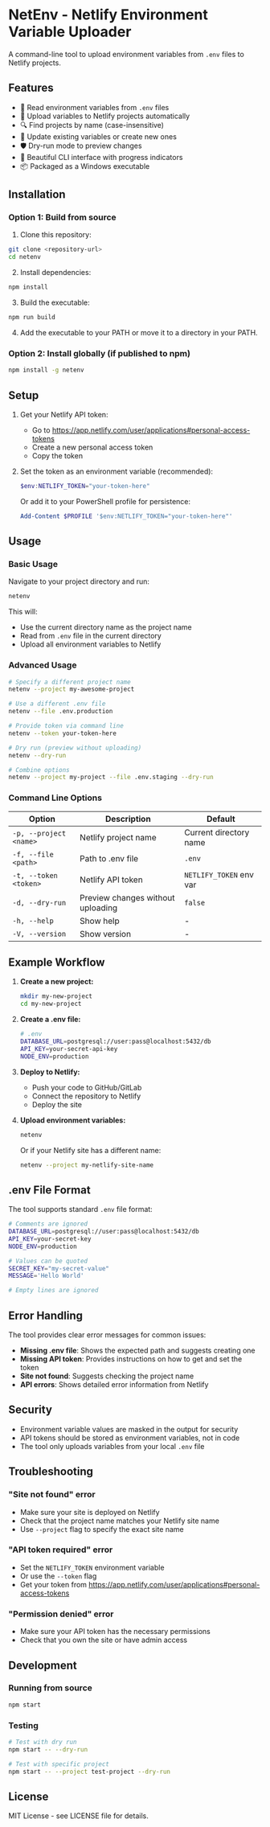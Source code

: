 # NetEnv - Netlify Environment Variable Uploader

A command-line tool to upload environment variables from `.env` files to Netlify projects.

## Features

- 📁 Read environment variables from `.env` files
- 🚀 Upload variables to Netlify projects automatically
- 🔍 Find projects by name (case-insensitive)
- 🔄 Update existing variables or create new ones
- 🛡️ Dry-run mode to preview changes
- 🎨 Beautiful CLI interface with progress indicators
- 📦 Packaged as a Windows executable

## Installation

### Option 1: Build from source

1. Clone this repository:
```bash
git clone <repository-url>
cd netenv
```

2. Install dependencies:
```bash
npm install
```

3. Build the executable:
```bash
npm run build
```

4. Add the executable to your PATH or move it to a directory in your PATH.

### Option 2: Install globally (if published to npm)

```bash
npm install -g netenv
```

## Setup

1. Get your Netlify API token:
   - Go to https://app.netlify.com/user/applications#personal-access-tokens
   - Create a new personal access token
   - Copy the token

2. Set the token as an environment variable (recommended):
   ```powershell
   $env:NETLIFY_TOKEN="your-token-here"
   ```

   Or add it to your PowerShell profile for persistence:
   ```powershell
   Add-Content $PROFILE '$env:NETLIFY_TOKEN="your-token-here"'
   ```

## Usage

### Basic Usage

Navigate to your project directory and run:

```bash
netenv
```

This will:
- Use the current directory name as the project name
- Read from `.env` file in the current directory
- Upload all environment variables to Netlify

### Advanced Usage

```bash
# Specify a different project name
netenv --project my-awesome-project

# Use a different .env file
netenv --file .env.production

# Provide token via command line
netenv --token your-token-here

# Dry run (preview without uploading)
netenv --dry-run

# Combine options
netenv --project my-project --file .env.staging --dry-run
```

### Command Line Options

| Option | Description | Default |
|--------|-------------|---------|
| `-p, --project <name>` | Netlify project name | Current directory name |
| `-f, --file <path>` | Path to .env file | `.env` |
| `-t, --token <token>` | Netlify API token | `NETLIFY_TOKEN` env var |
| `-d, --dry-run` | Preview changes without uploading | `false` |
| `-h, --help` | Show help | - |
| `-V, --version` | Show version | - |

## Example Workflow

1. **Create a new project:**
   ```bash
   mkdir my-new-project
   cd my-new-project
   ```

2. **Create a .env file:**
   ```bash
   # .env
   DATABASE_URL=postgresql://user:pass@localhost:5432/db
   API_KEY=your-secret-api-key
   NODE_ENV=production
   ```

3. **Deploy to Netlify:**
   - Push your code to GitHub/GitLab
   - Connect the repository to Netlify
   - Deploy the site

4. **Upload environment variables:**
   ```bash
   netenv
   ```

   Or if your Netlify site has a different name:
   ```bash
   netenv --project my-netlify-site-name
   ```

## .env File Format

The tool supports standard `.env` file format:

```bash
# Comments are ignored
DATABASE_URL=postgresql://user:pass@localhost:5432/db
API_KEY=your-secret-key
NODE_ENV=production

# Values can be quoted
SECRET_KEY="my-secret-value"
MESSAGE='Hello World'

# Empty lines are ignored
```

## Error Handling

The tool provides clear error messages for common issues:

- **Missing .env file**: Shows the expected path and suggests creating one
- **Missing API token**: Provides instructions on how to get and set the token
- **Site not found**: Suggests checking the project name
- **API errors**: Shows detailed error information from Netlify

## Security

- Environment variable values are masked in the output for security
- API tokens should be stored as environment variables, not in code
- The tool only uploads variables from your local `.env` file

## Troubleshooting

### "Site not found" error
- Make sure your site is deployed on Netlify
- Check that the project name matches your Netlify site name
- Use `--project` flag to specify the exact site name

### "API token required" error
- Set the `NETLIFY_TOKEN` environment variable
- Or use the `--token` flag
- Get your token from https://app.netlify.com/user/applications#personal-access-tokens

### "Permission denied" error
- Make sure your API token has the necessary permissions
- Check that you own the site or have admin access

## Development

### Running from source

```bash
npm start
```

### Testing

```bash
# Test with dry run
npm start -- --dry-run

# Test with specific project
npm start -- --project test-project --dry-run
```

## License

MIT License - see LICENSE file for details. 